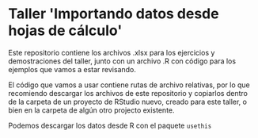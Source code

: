 # Taller 'Importando datos desde hojas de cálculo'

Este repositorio contiene los archivos .xlsx para los ejercicios y demostraciones del taller, junto con un archivo .R con código para los ejemplos que vamos a estar revisando.

El código que vamos a usar contiene rutas de archivo relativas, por lo que recomiendo descargar los archivos de este repositorio y copiarlos dentro de la carpeta de un proyecto de RStudio nuevo, creado para este taller, o bien en la carpeta de algún otro projecto existente. 


Podemos descargar los datos desde R con el paquete `usethis`


